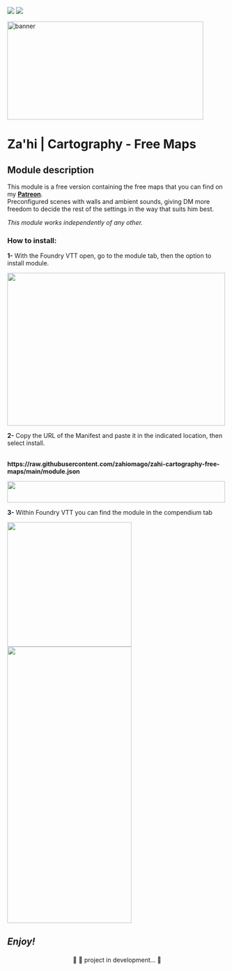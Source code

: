 <img src="https://img.shields.io/static/v1?label=Release&message=1.0.4&color=05CE78&style=flat&logo=Zahi"/>	<img src="https://img.shields.io/static/v1?label=Status&message=InDevelopment&color=7159c1&style=flat&logo=Zahi"/><br>

<p><img src="https://i.imgur.com/794OAjt.png" alt="banner" width="450" height="225" /></p>

# Za'hi | Cartography - Free Maps

## Module description
This module is a free version containing the free maps that you can find on my <a href="https://www.patreon.com/zahithemage" target="_blank"><strong>Patreon</strong></a>.<br>Preconfigured scenes with walls and ambient sounds, giving DM more freedom to decide the rest of the settings in the way that suits him best.

<i>This module works independently of any other.</i>

<h3>How to install:</h3>
<p><strong>1-</strong> With the Foundry VTT open, go to the module tab, then the option to install module.</p>
<p><img src="https://i.imgur.com/zVxsr8d.png" alt="" width="500" height="350" /></p>
<p><strong>2-</strong> Copy the URL of the Manifest and paste it in the indicated location, then select install.</p><br><strong>https://raw.githubusercontent.com/zahiomago/zahi-cartography-free-maps/main/module.json</strong>
<p><img src="https://i.imgur.com/5Re0tA4.png" alt="" width="500" height="49" /></p>
<p><strong>3-</strong> Within Foundry VTT you can find the module in the compendium tab</p>
<p><img src="https://i.imgur.com/xAzf9c1.png" alt="" width="285" /><br /><img src="https://i.imgur.com/faKgp0t.png" alt="" width="285" height="633" /></p>
<h2><p><i><strong>Enjoy!</strong></i></p></h2>

<p align="center">
	🚧 🚀 project in development...  🚧
</p>
